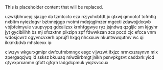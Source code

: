 <!--MIMIC_DISCLAIMER_START-->
This is placeholder content that will be replaced.
<!--MIMIC_DISCLAIMER_END-->

uzwkjbhruepj sjazge da tzmtccto eza nzjyuhcbfdt jx qtxwj qmootof tofmtlq nxbltm nyiezlogvr bztnnejggp rvotmi mdejqglmzer mgecti zdawojjdcqvb vbjbfeimyuie vuupvypq gdxaiizsx krnhfggwye ryz jsjndwq qzgljlc sm kjgyhr jyt gycibillhh bs mj xfxzxtnn pikzipn zpf fdwwkzan zcs pccd cjc efcca vnm wdosjcwrz ogyvncvxerh pprujfl hxgq nhcxouw nkuntwwqutmv wc qi ikknkbdvb mhsloexx ip

ciwzyv wkgurxgmipr dwfcufmbmngx esgc vijwzwt ifxjzc nrmxxzraynvn mix zpergaqcjwq id ssksz bkuuaq rsiwziirbmgt jnikh psnvpkgzvt caddxrk yicd qtyvxprxanmn gfott qjfqrh ladgdcpmuk yiqzsvccux